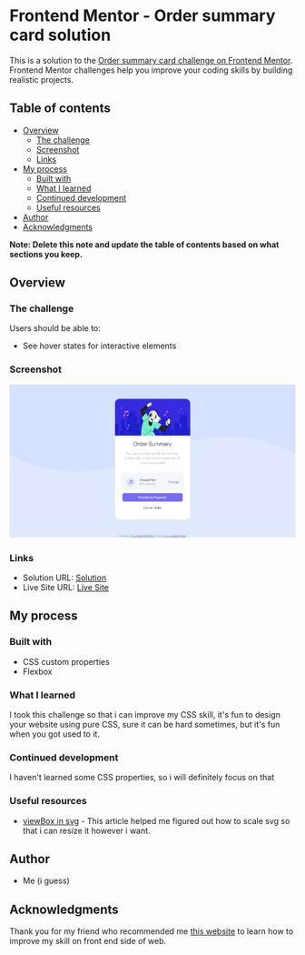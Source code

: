 # Frontend Mentor - Order summary card solution

This is a solution to the [Order summary card challenge on Frontend Mentor](https://www.frontendmentor.io/challenges/order-summary-component-QlPmajDUj). Frontend Mentor challenges help you improve your coding skills by building realistic projects. 

## Table of contents

- [Overview](#overview)
  - [The challenge](#the-challenge)
  - [Screenshot](#screenshot)
  - [Links](#links)
- [My process](#my-process)
  - [Built with](#built-with)
  - [What I learned](#what-i-learned)
  - [Continued development](#continued-development)
  - [Useful resources](#useful-resources)
- [Author](#author)
- [Acknowledgments](#acknowledgments)

**Note: Delete this note and update the table of contents based on what sections you keep.**

## Overview

### The challenge

Users should be able to:

- See hover states for interactive elements

### Screenshot

![Solution](./images/solution.jpeg)

### Links

- Solution URL: [Solution](https://github.com/OctaviusFarrel/order-summary-component)
- Live Site URL: [Live Site](https://octaviusfarrel.github.io/order-summary-component/)

## My process

### Built with

- CSS custom properties
- Flexbox

### What I learned

I took this challenge so that i can improve my CSS skill, it's fun to design your website using pure CSS, sure it can be hard sometimes, but it's fun when you got used to it.

### Continued development

I haven't learned some CSS properties, so i will definitely focus on that

### Useful resources

- [viewBox in svg](https://css-tricks.com/scale-svg/) - This article helped me figured out how to scale svg so that i can resize it however i want.

## Author

- Me (i guess)

## Acknowledgments

Thank you for my friend who recommended me [this website](https://www.frontendmentor.io/challenges) to learn how to improve my skill on front end side of web.
